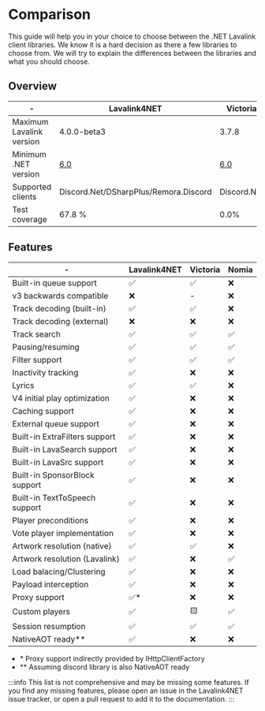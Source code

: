 # Comparison

This guide will help you in your choice to choose between the .NET Lavalink client libraries. We know it is a hard decision as there a few libraries to choose from. We will try to explain the differences between the libraries and what you should choose.

## Overview

| -                        | Lavalink4NET                                                                                                                              | Victoria                                                                                                       | Nomia                                                                                                       |
|--------------------------|-------------------------------------------------------------------------------------------------------------------------------------------|----------------------------------------------------------------------------------------------------------------|-------------------------------------------------------------------------------------------------------------|
| Maximum Lavalink version | 4.0.0-beta3                                                                                                                               | 3.7.8                                                                                                          | 3.7.8                                                                                                       |
| Minimum .NET version     | [6.0](https://github.com/angelobreuer/Lavalink4NET/blob/30c3cdc474a18399e9b79baa2dd87f0ff8cd3343/src/Lavalink4NET/Lavalink4NET.csproj#L5) | [6.0](https://github.com/Yucked/Victoria/blob/a57501af2af03d1fcdde18275dd925bb74491504/src/Victoria.csproj#L5) | [6.0](https://github.com/DHCPCD9/Nomia/blob/597d15d0136466eb6ba4397313f449dcc95ef7c3/Nomia/Nomia.csproj#L5) |
| Supported clients        | Discord.Net/DSharpPlus/Remora.Discord                                                                                                     | Discord.Net                                                                                                    | DSharpPlus                                                                                                  |
| Test coverage            | 67.8 %                                                                                                                                    | 0.0%                                                                                                           | 0.0%                                                                                                        |

## Features

| -                             | Lavalink4NET | Victoria | Nomia |
|-------------------------------|--------------|----------|-------|
| Built-in queue support        | ✅           | ✅      | ❌     |
| v3 backwards compatible       | ❌           | -        | ❌     |
| Track decoding (built-in)     | ✅           | ✅      | ❌     |
| Track decoding (external)     | ❌           | ❌      | ❌     |
| Track search                  | ✅           | ✅      | ✅     |
| Pausing/resuming              | ✅           | ✅      | ✅     |
| Filter support                | ✅           | ✅      | ✅     |
| Inactivity tracking           | ✅           | ❌      | ❌     |
| Lyrics                        | ✅           | ✅      | ❌     |
| V4 initial play optimization  | ✅           | ❌      | ❌     |
| Caching support               | ✅           | ❌      | ❌     |
| External queue support        | ✅           | ❌      | ❌     |
| Built-in ExtraFilters support | ✅           | ❌      | ❌     |
| Built-in LavaSearch support   | ✅           | ❌      | ❌     |
| Built-in LavaSrc support      | ✅           | ❌      | ❌     |
| Built-in SponsorBlock support | ✅           | ❌      | ❌     |
| Built-in TextToSpeech support | ✅           | ❌      | ❌     |
| Player preconditions          | ✅           | ❌      | ❌     |
| Vote player implementation    | ✅           | ❌      | ❌     |
| Artwork resolution (native)   | ✅           | ✅      | ❌     |
| Artwork resolution (Lavalink) | ✅           | ❌      | ✅     |
| Load balacing/Clustering      | ✅           | ❌      | ❌     |
| Payload interception          | ✅           | ❌      | ❌     |
| Proxy support                 | ✅*          | ❌      | ❌     |
| Custom players                | ✅           | 🟨      | ✅     |
| Session resumption            | ✅           | ✅      | ✅     |
| NativeAOT ready\*\*           | ✅           | ❌      | ❌     |

- \* Proxy support indirectly provided by IHttpClientFactory
- \** Assuming discord library is also NativeAOT ready

:::info
This list is not comprehensive and may be missing some features. If you find any missing features, please open an issue in the Lavalink4NET issue tracker, or open a pull request to add it to the documentation.
:::
